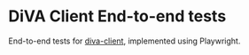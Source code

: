 # DiVA Client End-to-end tests

End-to-end tests for [diva-client](https://github.com/lsu-ub-uu/diva-client), implemented using Playwright.
